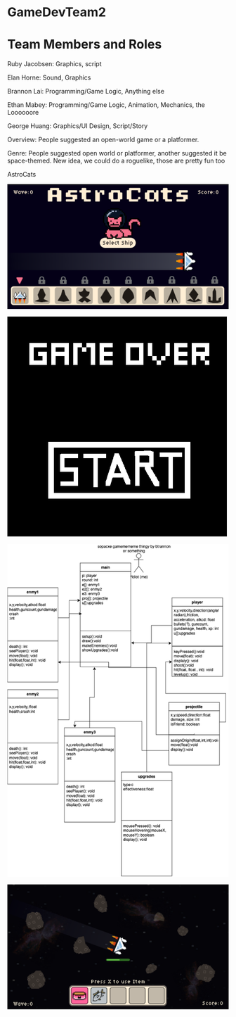 # GameDevTeam2
# Team Members and Roles
Ruby Jacobsen: Graphics, script

Elan Horne: Sound, Graphics

Brannon Lai: Programming/Game Logic, Anything else

Ethan Mabey: Programming/Game Logic, Animation, Mechanics, the Loooooore

George Huang: Graphics/UI Design, Script/Story


Overview: People suggested an open-world game or a platformer.

Genre: People suggested open world or platformer, another suggested it be space-themed. New idea, we could do a roguelike, those are pretty fun too

AstroCats

![Start screen](https://github.com/RubyJacobsen/GameDevTeam2/blob/main/images/StartScreenGH.png)

![Game Over](https://github.com/RubyJacobsen/GameDevTeam2/blob/main/images/GameOver%20(3).png)

![mockup](https://github.com/RubyJacobsen/GameDevTeam2/blob/main/images/Untitled%20Diagram(3)(3).drawio(1).png)

![gameplayscreen](https://github.com/RubyJacobsen/GameDevTeam2/blob/main/images/GameplayScreenGH.png)
